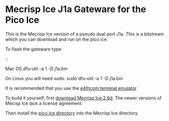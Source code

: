 # Mecrisp Ice J1a Gateware for the Pico Ice

This is the Mecrisp Ice version of a pseudo dual port J1a.   This is a bitstream which you can download and run on the pico ice.



To flash the gateware type:

::

   Mac OS 
   dfu-util -a 1 -D j1a.bin

   On Linux you will need sudo.
   sudo dfu-util -a 1 -D j1a.bin

It is recommended that you use the [e4thcom terminal emulator](https://mecrisp-ice.readthedocs.io/en/latest/e4thcom.htm)

To build it yourself, first [download Mecrisp Ice
2.6d](https://sourceforge.net/projects/mecrisp/files/).  The newer
versions of Mecisp Ice lack a license agreement.

Then install the [pico ice directory](https://sourceforge.net/p/mecrisp/discussion/general/thread/350a65f919/) into the Mecrisp Ice directory.
